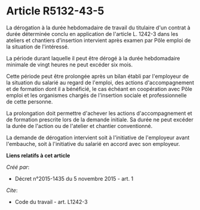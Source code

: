 # Article R5132-43-5

La dérogation à la durée hebdomadaire de travail du titulaire d'un contrat à durée déterminée conclu en application de
l'article L. 1242-3 dans les ateliers et chantiers d'insertion intervient après examen par Pôle emploi de la situation de
l'intéressé. 

La période durant laquelle il peut être dérogé à la durée hebdomadaire minimale de vingt heures ne peut excéder six mois. 

Cette période peut être prolongée après un bilan établi par l'employeur de la situation du salarié au regard de l'emploi, des
actions d'accompagnement et de formation dont il a bénéficié, le cas échéant en coopération avec Pôle emploi et les
organismes chargés de l'insertion sociale et professionnelle de cette personne. 

La prolongation doit permettre d'achever les actions d'accompagnement et de formation prescrite lors de la demande initiale.
Sa durée ne peut excéder la durée de l'action ou de l'atelier et chantier conventionné. 

La demande de dérogation intervient soit à l'initiative de l'employeur avant l'embauche, soit à l'initiative du salarié en
accord avec son employeur.

**Liens relatifs à cet article**

_Créé par_:

  - Décret n°2015-1435 du 5 novembre 2015 - art. 1

_Cite_:

  - Code du travail - art. L1242-3

